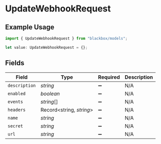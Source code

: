 # UpdateWebhookRequest

## Example Usage

```typescript
import { UpdateWebhookRequest } from "blackbox/models";

let value: UpdateWebhookRequest = {};
```

## Fields

| Field                    | Type                     | Required                 | Description              |
| ------------------------ | ------------------------ | ------------------------ | ------------------------ |
| `description`            | *string*                 | :heavy_minus_sign:       | N/A                      |
| `enabled`                | *boolean*                | :heavy_minus_sign:       | N/A                      |
| `events`                 | *string*[]               | :heavy_minus_sign:       | N/A                      |
| `headers`                | Record<string, *string*> | :heavy_minus_sign:       | N/A                      |
| `name`                   | *string*                 | :heavy_minus_sign:       | N/A                      |
| `secret`                 | *string*                 | :heavy_minus_sign:       | N/A                      |
| `url`                    | *string*                 | :heavy_minus_sign:       | N/A                      |